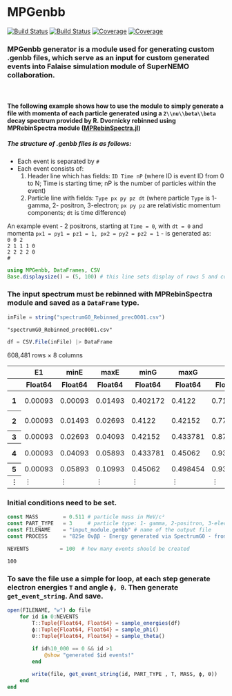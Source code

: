 # MPGenbb

[![Build Status](https://travis-ci.com/Shoram444/MPGenbb.jl.svg?branch=main)](https://travis-ci.com/Shoram444/MPGenbb.jl)
[![Build Status](https://ci.appveyor.com/api/projects/status/github/Shoram444/MPGenbb.jl?svg=true)](https://ci.appveyor.com/project/Shoram444/MPGenbb-jl)
[![Coverage](https://codecov.io/gh/Shoram444/MPGenbb.jl/branch/main/graph/badge.svg)](https://codecov.io/gh/Shoram444/MPGenbb.jl)
[![Coverage](https://coveralls.io/repos/github/Shoram444/MPGenbb.jl/badge.svg?branch=main)](https://coveralls.io/github/Shoram444/MPGenbb.jl?branch=main)


### MPGenbb generator is a module used for generating custom .genbb files, which serve as an input for custom generated events into Falaise simulation module of SuperNEMO collaboration. 
<br>

#### The following example shows how to use the module to simply generate a file with momenta of each particle generated using a ``2\\nu\\beta\\beta`` decay spectrum provided by R. Dvornicky rebinned using MPRebinSpectra module (<a href="https://github.com/Shoram444/MPRebinSpectra.jl">MPRebinSpectra.jl</a>)


##### The structure of .genbb files is as follows: 
+ Each event is separated by ``#``
+ Each event consists of:
    1. Header line which has fields: ``ID Time nP`` (where ID is event ID from 0 to N; Time is starting time; nP is the number of particles within the event)
    2. Particle line with fields: ``Type px py pz dt`` (where particle ``Type`` is 1- gamma, 2- positron, 3-electron; ``px py pz`` are relativistic momentum components; ``dt`` is time difference)

An example event - 2 positrons, starting at ``Time = 0``, with ``dt = 0`` and momenta ``px1 = py1 = pz1 = 1, px2 = py2 = pz2 = 1`` - is generated as:
<br>
``0 0 2 `` <br>
``2 1 1 1 0`` <br>
``2 2 2 2 0`` <br>
``#``



```julia
using MPGenbb, DataFrames, CSV
Base.displaysize() = (5, 100) # this line sets display of rows 5 and cols 100
```

### The input spectrum must be rebinned with MPRebinSpectra module and saved as a ``DataFrame`` type.


```julia
inFile = string("spectrumG0_Rebinned_prec0001.csv")
```




    "spectrumG0_Rebinned_prec0001.csv"




```julia
df = CSV.File(inFile) |> DataFrame
```




<div class="data-frame"><p>608,481 rows × 8 columns</p><table class="data-frame"><thead><tr><th></th><th>E1</th><th>minE</th><th>maxE</th><th>minG</th><th>maxG</th><th>a</th><th>b</th><th>cdf</th></tr><tr><th></th><th title="Float64">Float64</th><th title="Float64">Float64</th><th title="Float64">Float64</th><th title="Float64">Float64</th><th title="Float64">Float64</th><th title="Float64">Float64</th><th title="Float64">Float64</th><th title="Float64">Float64</th></tr></thead><tbody><tr><th>1</th><td>0.00093</td><td>0.00093</td><td>0.01493</td><td>0.402172</td><td>0.4122</td><td>0.71628</td><td>0.401506</td><td>5.70061e-6</td></tr><tr><th>2</th><td>0.00093</td><td>0.01493</td><td>0.02693</td><td>0.4122</td><td>0.42152</td><td>0.776611</td><td>0.400606</td><td>1.07029e-5</td></tr><tr><th>3</th><td>0.00093</td><td>0.02693</td><td>0.04093</td><td>0.42152</td><td>0.433781</td><td>0.87581</td><td>0.397934</td><td>1.669e-5</td></tr><tr><th>4</th><td>0.00093</td><td>0.04093</td><td>0.05893</td><td>0.433781</td><td>0.45062</td><td>0.935488</td><td>0.395491</td><td>2.46496e-5</td></tr><tr><th>5</th><td>0.00093</td><td>0.05893</td><td>0.10993</td><td>0.45062</td><td>0.498454</td><td>0.937931</td><td>0.395348</td><td>4.8851e-5</td></tr><tr><th>&vellip;</th><td>&vellip;</td><td>&vellip;</td><td>&vellip;</td><td>&vellip;</td><td>&vellip;</td><td>&vellip;</td><td>&vellip;</td><td>&vellip;</td></tr></tbody></table></div>



### Initial conditions need to be set. 


```julia
const MASS        = 0.511 # particle mass in MeV/c²
const PART_TYPE   = 3     # particle type: 1- gamma, 2-positron, 3-electron
const FILENAME    = "input_module.genbb" # name of the output file
const PROCESS     = "82Se 0νββ - Energy generated via SpectrumG0 - from R. Dvornicky";
```


```julia
NEVENTS          = 100  # how many events should be created
```




    100



### To save the file use a simple for loop, at each step generate electron energies ``T`` and angle ``ϕ, θ``. Then generate ``get_event_string``. And save.

```julia
open(FILENAME, "w") do file
    for id in 0:NEVENTS
        T::Tuple{Float64, Float64} = sample_energies(df)
        ϕ::Tuple{Float64, Float64} = sample_phi()
        θ::Tuple{Float64, Float64} = sample_theta()
        
        if id%10_000 == 0 && id >1
            @show "generated $id events!"
        end

        write(file, get_event_string(id, PART_TYPE , T, MASS, ϕ, θ))
    end
end
```
